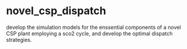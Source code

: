 # novel_csp_dispatch
develop the simulation models for the enssential components of a novel CSP plant employing a sco2 cycle, and develop the optimal dispatch strategies.
